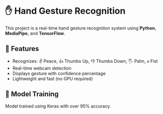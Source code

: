 # ✋ Hand Gesture Recognition

This project is a real-time hand gesture recognition system using **Python**, **MediaPipe**, and **TensorFlow**.

## 🚀 Features
- Recognizes: ✌️ Peace, 👍 Thumbs Up, 👎 Thumbs Down, 🖐 Palm, ✊ Fist
- Real-time webcam detection
- Displays gesture with confidence percentage
- Lightweight and fast (no GPU required)

## 🧠 Model Training
Model trained using Keras with over 95% accuracy.
